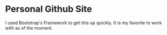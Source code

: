 # Personal Github Site

I used Bootstrap's Framework to get this up quickly. It is my favorite to work with as of the moment. 